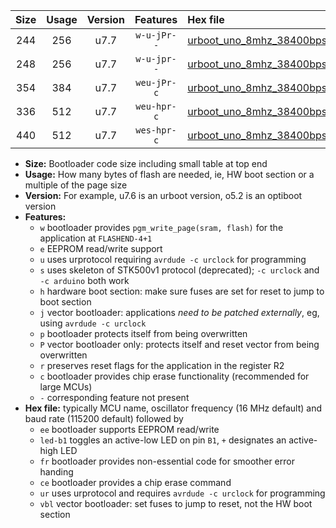 |Size|Usage|Version|Features|Hex file|
|:-:|:-:|:-:|:-:|:--|
|244|256|u7.7|`w-u-jPr--`|[urboot_uno_8mhz_38400bps_led+b5_ur_vbl.hex](https://raw.githubusercontent.com/stefanrueger/urboot.hex/main/boards/uno/fcpu_8mhz/38400_bps/urboot_uno_8mhz_38400bps_led+b5_ur_vbl.hex)|
|248|256|u7.7|`w-u-jpr--`|[urboot_uno_8mhz_38400bps_led+b5_fr_ur_vbl.hex](https://raw.githubusercontent.com/stefanrueger/urboot.hex/main/boards/uno/fcpu_8mhz/38400_bps/urboot_uno_8mhz_38400bps_led+b5_fr_ur_vbl.hex)|
|354|384|u7.7|`weu-jPr-c`|[urboot_uno_8mhz_38400bps_ee_led+b5_fr_ce_ur_vbl.hex](https://raw.githubusercontent.com/stefanrueger/urboot.hex/main/boards/uno/fcpu_8mhz/38400_bps/urboot_uno_8mhz_38400bps_ee_led+b5_fr_ce_ur_vbl.hex)|
|336|512|u7.7|`weu-hpr-c`|[urboot_uno_8mhz_38400bps_ee_led+b5_fr_ce_ur.hex](https://raw.githubusercontent.com/stefanrueger/urboot.hex/main/boards/uno/fcpu_8mhz/38400_bps/urboot_uno_8mhz_38400bps_ee_led+b5_fr_ce_ur.hex)|
|440|512|u7.7|`wes-hpr-c`|[urboot_uno_8mhz_38400bps_ee_led+b5_fr_ce.hex](https://raw.githubusercontent.com/stefanrueger/urboot.hex/main/boards/uno/fcpu_8mhz/38400_bps/urboot_uno_8mhz_38400bps_ee_led+b5_fr_ce.hex)|

- **Size:** Bootloader code size including small table at top end
- **Usage:** How many bytes of flash are needed, ie, HW boot section or a multiple of the page size
- **Version:** For example, u7.6 is an urboot version, o5.2 is an optiboot version
- **Features:**
  + `w` bootloader provides `pgm_write_page(sram, flash)` for the application at `FLASHEND-4+1`
  + `e` EEPROM read/write support
  + `u` uses urprotocol requiring `avrdude -c urclock` for programming
  + `s` uses skeleton of STK500v1 protocol (deprecated); `-c urclock` and `-c arduino` both work
  + `h` hardware boot section: make sure fuses are set for reset to jump to boot section
  + `j` vector bootloader: applications *need to be patched externally*, eg, using `avrdude -c urclock`
  + `p` bootloader protects itself from being overwritten
  + `P` vector bootloader only: protects itself and reset vector from being overwritten
  + `r` preserves reset flags for the application in the register R2
  + `c` bootloader provides chip erase functionality (recommended for large MCUs)
  + `-` corresponding feature not present
- **Hex file:** typically MCU name, oscillator frequency (16 MHz default) and baud rate (115200 default) followed by
  + `ee` bootloader supports EEPROM read/write
  + `led-b1` toggles an active-low LED on pin `B1`, `+` designates an active-high LED
  + `fr` bootloader provides non-essential code for smoother error handing
  + `ce` bootloader provides a chip erase command
  + `ur` uses urprotocol and requires `avrdude -c urclock` for programming
  + `vbl` vector bootloader: set fuses to jump to reset, not the HW boot section
